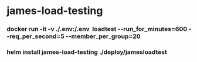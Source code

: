 # james-load-testing

### docker run -it -v ./.env:/.env <image> loadtest --run_for_minutes=600 --req_per_second=5 --member_per_group=20
### helm install james-load-testing ./deploy/jamesloadtest